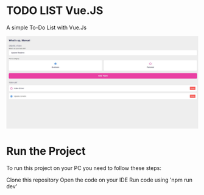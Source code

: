 <h1>TODO LIST Vue.JS</h1>
<p>A simple To-Do List with Vue.Js</p>

<img src="./public/todolist.JPG" alt="TodoList" />

<h1>Run the Project</h1>
<p>To run this project on your PC you need to follow these steps:</p>

<p>Clone this repository
Open the code on your IDE
Run code using 'npm run dev'</p>
